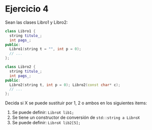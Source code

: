 
# Ejercicio 4
Sean las clases Libro1 y Libro2:
```C++
class Libro1 {
  string titulo_;
  int pags_;
public:
  Libro1(string t = "", int p = 0);
  // ...
};

class Libro2 {
  string titulo_;
  int pags_;
public:
  Libro2(string t, int p = 0); Libro2(const char* c);
  // ...
};
```

Decida si X se puede sustituir por 1, 2 o ambos en los siguientes
items:

1. Se puede definir: `LibroX lib1;`
2. Se tiene un constructor de conversión de `std::string a LibroX`
3. Se puede definir: `LibroX lib2[5];`
